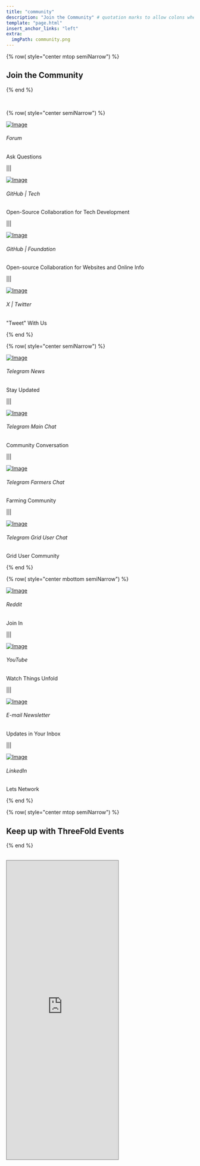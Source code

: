 ```yaml
---
title: "community"
description: "Join the Community" # quotation marks to allow colons where used
template: "page.html"
insert_anchor_links: "left"
extra:
  imgPath: community.png
---
```


<!-- section 1 (header) -->

<div class="container mx-auto">


{% row( style="center mtop semiNarrow") %}


<h2 class="text-balance font-normal tracking-tight text-white lg:text-6xl text-3xl fade-in visible">Join the Community</h2>

{% end %}


<br>

{% row( style="center semiNarrow") %}

<div class="myscale text-white">

[![Image](discourse_dark.png#social)](https://forum.threefold.io/)

</div>


<h6 class="text-white mt-4 font-semibold">Forum</h6>

<p class="text-base text-white  leading-snug">Ask Questions<p>

|||

<div class="myscale">

[![Image](github_dark.png#social)](https://github.com/threefoldfoundation)

</div>

<h6 class="text-white mt-4 font-semibold">GitHub | Tech</h6>

<p class="text-base text-white  leading-snug">Open-Source Collaboration for Tech Development<p>

|||

<div class="myscale">

[![Image](github_dark.png#social)](https://github.com/threefoldtech)

</div>

<h6 class="text-white mt-4 font-semibold">GitHub | Foundation</h6>

<p class="text-base text-white  leading-snug">Open-source Collaboration for Websites and Online Info<p>

|||

<div class="myscale">

[![Image](twitter.png#social)](https://x.com/threefold_io)

</div>

<h6 class="text-white mt-4 font-semibold">X | Twitter</h6>

<p class="text-base text-white  leading-snug">"Tweet" With Us<p>

{% end %}

{% row( style="center semiNarrow") %}

<div class="myscale">

[![Image](telegram.png#social)](https://t.me/threefoldnews)

</div>

<h6 class="text-white mt-4 font-semibold">Telegram News</h6>

<p class="text-base text-white  leading-snug">Stay Updated<p>

|||

<div class="myscale">

[![Image](telegram.png#social)](https://t.me/threefold)

</div>

<h6 class="text-white mt-4 font-semibold">Telegram Main Chat</h6>

<p class="text-base text-white  leading-snug">Community Conversation<p>

|||

<div class="myscale">

[![Image](telegram.png#social)](https://t.me/threefoldfarmers)

</div>

<h6 class="text-white mt-4 font-semibold">Telegram Farmers Chat</h6>

<p class="text-base text-white  leading-snug">Farming Community<p>

|||

<div class="myscale">

[![Image](telegram.png#social)](https://t.me/threefoldtesting)

</div>

<h6 class="text-white mt-4 font-semibold">Telegram Grid User Chat</h6>

<p class="text-base text-white  leading-snug">Grid User Community<p>

{% end %}



{% row( style="center mbottom semiNarrow") %}

<div class="myscale">

[![Image](reddit_dark.png#social)](https://www.reddit.com/r/threefold/)

</div>

<h6 class="text-white mt-4 font-semibold">Reddit</h6>

<p class="text-base text-white  leading-snug">Join In<p>

|||

<div class="myscale">

[![Image](youtube.png#social)](https://www.youtube.com/@ThreeFoldFoundation)

</div>

<h6 class="text-white mt-4 font-semibold">YouTube</h6>

<p class="text-base text-white  leading-snug">Watch Things Unfold<p>

|||

<div class="myscale">

<a target="_self" href="javascript:;" onclick="ml_account('webforms', '3562741', 'n7q9l7', 'show')">

![Image](mail_dark.png#social)

</a>

</div>

<h6 class="text-white mt-4 font-semibold">E-mail Newsletter</h6>

<p class="text-base text-white  leading-snug">Updates in Your Inbox<p>


|||

<div class="myscale">

[![Image](linkedin_dark.png#social)](https://www.linkedin.com/company/threefold-io/)

</div>

<h6 class="text-white mt-4 font-semibold">LinkedIn</h6>

<p class="text-base text-white  leading-snug">Lets Network<p>

{% end %}


{% row( style="center mtop semiNarrow") %}


<h2 class="fade-in text-balance text-4xl font-normal tracking-tight text-white sm:text-5xl">Keep up with ThreeFold Events</h2>

{% end %}

<br>

<iframe class="mx-auto w-full" src="https://calendar.google.com/calendar/embed?height=600&wkst=2&ctz=Europe%2FBrussels&bgcolor=%23ffffff&title&showTitle=0&showPrint=0&showCalendars=0&src=Y185OGMwNTEwZDVlMmMzMGY1MGM1NTNmZmUxZDNiOTRjMTliMzRmNTNiNDhhNzY3NjdkNDEyNTU3ZjVhYzc1ODAyQGdyb3VwLmNhbGVuZGFyLmdvb2dsZS5jb20&color=%2333B679" style="border:solid 1px #777"  frameborder="0" height="800px"></iframe>


</div>


<style>

@keyframes fadeIn {
  0% {
    opacity: 0;
  }
  100% {
    opacity: 1;
  }
}


.myscale{
  transition: transform .5s; 
}

.myscale:hover{
  transform: scale(1.2); 
}
  </style>